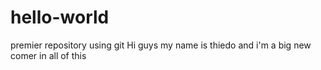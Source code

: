 # hello-world
premier repository using git
 Hi guys my name is thiedo and i'm a big new comer 
 in all of this
